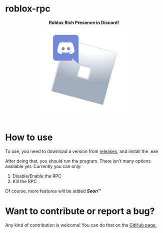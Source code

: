 # roblox-rpc

<div align="center">
	<b float="top">Roblox Rich Presence in Discord!</b><br />
	<img src="robloxrpcicon.png" alt="Roblox RPC icon" height=300px>
</div>

# How to use

To use, you need to download a version from <a  href="https://github.com/daimond113/roblox-rpc/releases">releases</a>, and install the .exe <br />

After doing that, you should run the program. There isn't many options avaliable yet. Currently you can only:

<ol>
<li>
Disable/Enable the RPC
</li>
<li>
Kill the RPC
</li>
</ol>

Of course, more features will be added **_Soon™_**

# Want to contribute or report a bug?

Any kind of contribution is welcome! You can do that on the <a  href="https://github.com/daimond113/roblox-rpc">GitHub page.</a>
